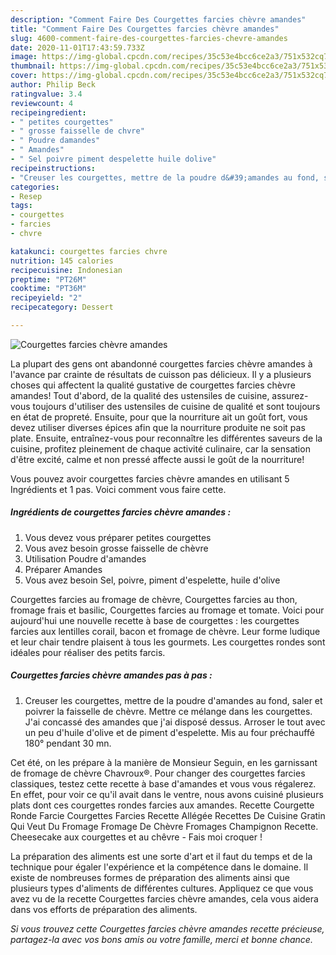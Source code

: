 ```yaml
---
description: "Comment Faire Des Courgettes farcies chèvre amandes"
title: "Comment Faire Des Courgettes farcies chèvre amandes"
slug: 4600-comment-faire-des-courgettes-farcies-chevre-amandes
date: 2020-11-01T17:43:59.733Z
image: https://img-global.cpcdn.com/recipes/35c53e4bcc6ce2a3/751x532cq70/courgettes-farcies-chevre-amandes-photo-principale-de-la-recette.jpg
thumbnail: https://img-global.cpcdn.com/recipes/35c53e4bcc6ce2a3/751x532cq70/courgettes-farcies-chevre-amandes-photo-principale-de-la-recette.jpg
cover: https://img-global.cpcdn.com/recipes/35c53e4bcc6ce2a3/751x532cq70/courgettes-farcies-chevre-amandes-photo-principale-de-la-recette.jpg
author: Philip Beck
ratingvalue: 3.4
reviewcount: 4
recipeingredient:
- " petites courgettes"
- " grosse faisselle de chvre"
- " Poudre damandes"
- " Amandes"
- " Sel poivre piment despelette huile dolive"
recipeinstructions:
- "Creuser les courgettes, mettre de la poudre d&#39;amandes au fond, saler et poivrer la faisselle de chèvre. Mettre ce mélange dans les courgettes. J&#39;ai concassé des amandes que j&#39;ai disposé dessus. Arroser le tout avec un peu d&#39;huile d&#39;olive et de piment d&#39;espelette. Mis au four préchauffé 180° pendant 30 mn."
categories:
- Resep
tags:
- courgettes
- farcies
- chvre

katakunci: courgettes farcies chvre 
nutrition: 145 calories
recipecuisine: Indonesian
preptime: "PT26M"
cooktime: "PT36M"
recipeyield: "2"
recipecategory: Dessert

---
```



![Courgettes farcies chèvre amandes](https://img-global.cpcdn.com/recipes/35c53e4bcc6ce2a3/751x532cq70/courgettes-farcies-chevre-amandes-photo-principale-de-la-recette.jpg)

La plupart des gens ont abandonné courgettes farcies chèvre amandes à l'avance par crainte de résultats de cuisson pas délicieux. Il y a plusieurs choses qui affectent la qualité gustative de courgettes farcies chèvre amandes! Tout d'abord, de la qualité des ustensiles de cuisine, assurez-vous toujours d'utiliser des ustensiles de cuisine de qualité et sont toujours en état de propreté. Ensuite, pour que la nourriture ait un goût fort, vous devez utiliser diverses épices afin que la nourriture produite ne soit pas plate. Ensuite, entraînez-vous pour reconnaître les différentes saveurs de la cuisine, profitez pleinement de chaque activité culinaire, car la sensation d'être excité, calme et non pressé affecte aussi le goût de la nourriture!

<!--inarticleads1-->

Vous pouvez avoir courgettes farcies chèvre amandes en utilisant 5 Ingrédients et 1 pas. Voici comment vous faire cette.

##### Ingrédients de courgettes farcies chèvre amandes :

1. Vous devez vous préparer  petites courgettes
1. Vous avez besoin  grosse faisselle de chèvre
1. Utilisation  Poudre d&#39;amandes
1. Préparer  Amandes
1. Vous avez besoin  Sel, poivre, piment d&#39;espelette, huile d&#39;olive


Courgettes farcies au fromage de chèvre, Courgettes farcies au thon, fromage frais et basilic, Courgettes farcies au fromage et tomate. Voici pour aujourd&#39;hui une nouvelle recette à base de courgettes : les courgettes farcies aux lentilles corail, bacon et fromage de chèvre. Leur forme ludique et leur chair tendre plaisent à tous les gourmets. Les courgettes rondes sont idéales pour réaliser des petits farcis. 

<!--inarticleads2-->

##### Courgettes farcies chèvre amandes pas à pas :

1. Creuser les courgettes, mettre de la poudre d&#39;amandes au fond, saler et poivrer la faisselle de chèvre. Mettre ce mélange dans les courgettes. J&#39;ai concassé des amandes que j&#39;ai disposé dessus. Arroser le tout avec un peu d&#39;huile d&#39;olive et de piment d&#39;espelette. Mis au four préchauffé 180° pendant 30 mn.


Cet été, on les prépare à la manière de Monsieur Seguin, en les garnissant de fromage de chèvre Chavroux®. Pour changer des courgettes farcies classiques, testez cette recette à base d&#39;amandes et vous vous régalerez. En effet, pour voir ce qu&#39;il avait dans le ventre, nous avons cuisiné plusieurs plats dont ces courgettes rondes farcies aux amandes. Recette Courgette Ronde Farcie Courgettes Farcies Recette Allégée Recettes De Cuisine Gratin Qui Veut Du Fromage Fromage De Chèvre Fromages Champignon Recette. Cheesecake aux courgettes et au chêvre - Fais moi croquer ! 

<!--inarticleads1-->

<p>
La préparation des aliments est une sorte d'art et il faut du temps et de la technique pour égaler l'expérience et la compétence dans le domaine. Il existe de nombreuses formes de préparation des aliments ainsi que plusieurs types d'aliments de différentes cultures. Appliquez ce que vous avez vu de la recette Courgettes farcies chèvre amandes, cela vous aidera dans vos efforts de préparation des aliments.
</p>

<p>
<i>Si vous trouvez cette Courgettes farcies chèvre amandes recette précieuse, partagez-la avec vos bons amis ou votre famille, merci et bonne chance.</i>
</p>
